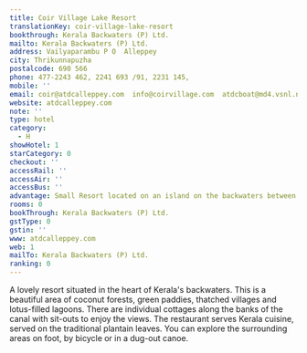 ```yaml
---
title: Coir Village Lake Resort
translationKey: coir-village-lake-resort
bookthrough: Kerala Backwaters (P) Ltd.
mailto: Kerala Backwaters (P) Ltd.
address: Vailyaparambu P O  Alleppey
city: Thrikunnapuzha
postalcode: 690 566
phone: 477-2243 462, 2241 693 /91, 2231 145,
mobile: ''
email: coir@atdcalleppey.com  info@coirvillage.com  atdcboat@md4.vsnl.net.in
website: atdcalleppey.com
note: ''
type: hotel
category:
  - H
showHotel: 1
starCategory: 0
checkout: ''
accessRail: ''
accessAir: ''
accessBus: ''
advantage: Small Resort located on an island on the backwaters between Alleppey & Kollam
rooms: 0
bookThrough: Kerala Backwaters (P) Ltd.
gstType: 0
gstin: ''
www: atdcalleppey.com
web: 1
mailTo: Kerala Backwaters (P) Ltd.
ranking: 0
---
```







A lovely resort situated in the heart of Kerala's backwaters. This is a beautiful area of coconut forests, green paddies, thatched villages and lotus-filled lagoons.     There are individual cottages along the banks of the canal with sit-outs to enjoy the views. The restaurant serves Kerala cuisine, served on the traditional plantain leaves.     You can explore the surrounding areas on foot, by bicycle or in a dug-out canoe.